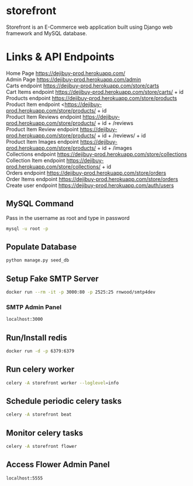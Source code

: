 # storefront
Storefront is an E-Commerce web application built using Django web framework and MySQL database.

# Links & API Endpoints
Home Page <https://dejibuy-prod.herokuapp.com/> <br>
Admin Page <https://dejibuy-prod.herokuapp.com/admin> <br>
Carts endpoint <https://dejibuy-prod.herokuapp.com/store/carts> <br>
Cart Items endpoint <https://dejibuy-prod.herokuapp.com/store/carts/> + id <br>
Products endpoint <https://dejibuy-prod.herokuapp.com/store/products> <br>
Product Item endpoint <https://dejibuy-prod.herokuapp.com/store/products/ + id  <br>
Product Item Reviews endpoint <https://dejibuy-prod.herokuapp.com/store/products/> + id + /reviews <br>
Product Item Review endpoint <https://dejibuy-prod.herokuapp.com/store/products/> + id + /reviews/ + id<br>
Product Item Images endpoint <https://dejibuy-prod.herokuapp.com/store/products/> + id + /images <br>
Collections endpoint <https://dejibuy-prod.herokuapp.com/store/collections> <br>
Collection Item endpoint <https://dejibuy-prod.herokuapp.com/store/collections/> + id  <br>
Orders endpoint <https://dejibuy-prod.herokuapp.com/store/orders> <br>
Order Items endpoint <https://dejibuy-prod.herokuapp.com/store/orders> <br>
Create user endpoint <https://dejibuy-prod.herokuapp.com/auth/users> <br>

## MySQL Command

Pass in the username as root and type in password
```bash
mysql -u root -p
```
## Populate Database
```bash
python manage.py seed_db
```

## Setup Fake SMTP Server
```bash
docker run --rm -it -p 3000:80 -p 2525:25 rnwood/smtp4dev
```
### SMTP Admin Panel
```bash
localhost:3000
```
## Run/Install redis
```bash
docker run -d -p 6379:6379
```
## Run celery worker
```bash
celery -A storefront worker --loglevel=info
```
## Schedule periodic celery tasks
```bash
celery -A storefront beat 
```
## Monitor celery tasks
```bash
celery -A storefront flower 
```
## Access Flower Admin Panel
```bash
localhost:5555
```